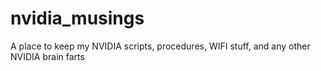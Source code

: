 # nvidia_musings
A place to keep my NVIDIA scripts, procedures, WIFI stuff, and any other NVIDIA brain farts
